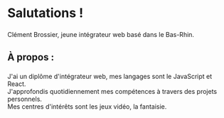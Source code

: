 <h1 align="left">Salutations !</h1>

###

<p align="left">Clément Brossier, jeune intégrateur web basé dans le Bas-Rhin.</p>

###

<h2 align="left">À propos :</h2>

###

<p align="left">J'ai un diplôme d'intégrateur web, mes langages sont le JavaScript et React.<br />
                J'approfondis quotidiennement mes compétences à travers des projets personnels.<br />
                Mes centres d'intérêts sont les jeux vidéo, la fantaisie.</p>

